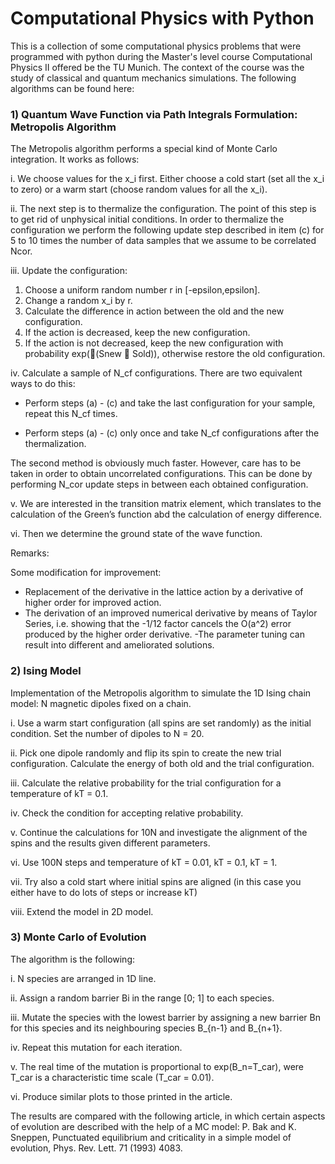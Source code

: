 # Computational Physics with Python
This is a collection of some computational physics problems that were programmed with python during the Master's level course Computational Physics II offered be the TU Munich.
The context of the course was the study of classical and quantum mechanics simulations.
The following algorithms can be found here:

### 1) Quantum Wave Function via Path Integrals Formulation: Metropolis Algorithm 

The Metropolis algorithm performs a special kind of Monte Carlo integration. It works as follows:

i. We choose values for the x_i first. Either choose a cold start (set all the x_i to zero) or a warm start
(choose random values for all the x_i).

ii. The next step is to thermalize the configuration. The point of this step is to get rid of unphysical
initial conditions. In order to thermalize the configuration we perform the following update step
described in item (c) for 5 to 10 times the number of data samples that we assume to be correlated
Ncor.

iii. Update the configuration:
1. Choose a uniform random number r in [-epsilon,epsilon].
2. Change a random x_i by r.
3. Calculate the difference in action between the old and the new configuration.
4. If the action is decreased, keep the new configuration.
5. If the action is not decreased, keep the new configuration with probability exp(􀀀(Snew 􀀀 Sold)),
otherwise restore the old configuration.

iv. Calculate a sample of N_cf configurations. There are two equivalent ways to do this:

- Perform steps (a) - (c) and take the last configuration for your sample, repeat this N_cf times.

- Perform steps (a) - (c) only once and take N_cf configurations after the thermalization.

 The second method is obviously much faster. However, care has to be taken in order to obtain
uncorrelated configurations. This can be done by performing N_cor update steps in between each
obtained configuration.

v. We are interested in the transition matrix element, which translates to the calculation of the Green’s
function abd the calculation of energy difference.

vi. Then we determine the ground state of the wave function.

Remarks:

Some modification for improvement: 

- Replacement of the derivative in the lattice action by a derivative of higher order for improved action.
- The derivation of an improved numerical derivative by means of Taylor Series, i.e. showing that the -1/12 factor cancels the O(a^2) error produced by the higher order derivative.
-The parameter tuning can result into different and ameliorated solutions.

### 2) Ising Model

Implementation of the Metropolis algorithm to simulate the 1D Ising chain model: N magnetic dipoles fixed on a chain.

i. Use a warm start configuration (all spins are set randomly) as the initial condition. Set the number of dipoles to N = 20.

ii. Pick one dipole randomly and flip its spin to create the new trial configuration. Calculate the energy of both old and the trial configuration.

iii. Calculate the relative probability for the trial configuration for a temperature of kT = 0.1.

iv. Check the condition for accepting relative probability.

v. Continue the calculations for 10N and investigate the alignment of the spins and the results given different parameters. 

vi. Use 100N steps and temperature of kT = 0.01, kT = 0.1, kT = 1.

vii. Try also a cold start where initial spins are aligned (in this case you either have to do lots of steps
or increase kT)

viii. Extend the model in 2D model.

### 3) Monte Carlo of Evolution

 The algorithm is the following:

i. N species are arranged in 1D line.

ii. Assign a random barrier Bi in the range [0; 1] to each species.

iii. Mutate the species with the lowest barrier by assigning a new barrier Bn for this species and its
neighbouring species B_{n-1} and B_{n+1}.

iv. Repeat this mutation for each iteration.

v. The real time of the mutation is proportional to exp(B_n=T_car), were T_car is a characteristic time
scale (T_car = 0.01). 

vi. Produce similar plots to those printed in the article.

The results are compared with the following article, in which certain aspects of evolution are described with the help of a MC model:  P. Bak and K. Sneppen, Punctuated equilibrium and criticality in a simple model of evolution, Phys. Rev.
Lett. 71 (1993) 4083.
